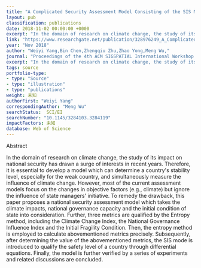 ```yaml
---
title: "A Complicated Security Assessment Model Consisting of the SIS Model and Entropy Weight Method for Evaluating the Climate Change"
layout: pub
classification: publications
date: 2018-11-02 00:00:00 +0000
excerpt: "In the domain of research on climate change, the study of its impact on national security has drawn a surge of interests in recent years. Therefore, it is essential to develop a model which can determine a country's stability level, especially for the weak country, and simultaneously measure the influence of climate change. However, most of the cur..."
link: "https://www.researchgate.net/publication/328976249_A_Complicated_Security_Assessment_Model_Consisting_of_the_SIS_Model_and_Entropy_Weight_Method_for_Evaluating_the_Climate_Change"
year: "Nov 2018"
author: "Weiyi Yang,Bin Chen,Zhengqiu Zhu,Zhao Yong,Meng Wu,"
journal: "Proceedings of the 4th ACM SIGSPATIAL International Workshop on Safety and Resilience"
excerpt: "In the domain of research on climate change, the study of its impact on national security has drawn a surge of interests in recent years. Therefore, it is essential to develop a model which can determine a country's stability level, especially for the weak country, and simultaneously measure the influence of climate change. However, most of the cur..."
tags: source
portfolio-type: 
- type: "Source"
- type: "illustration"
- type: "publications"
weight: 未知
authorFirst: "Weiyi Yang"
correspondingAuthor: "Meng Wu"
searchStatus:  SCI/EI
searchNumber: "10.1145/3284103.3284119"
impactFactors: 未知
database: Web of Science
---
```

Abstract

In the domain of research on climate change, the study of its impact on national security has drawn a surge of interests in recent years. Therefore, it is essential to develop a model which can determine a country's stability level, especially for the weak country, and simultaneously measure the influence of climate change. However, most of the current assessment models focus on the changes in objective factors (e.g., climate) but ignore the influence of state managers' initiative. To remedy the drawback, this paper proposes a national security assessment model which takes the climate impacts, national governance capacity and the initial condition of state into consideration. Further, three metrics are qualified by the Entropy method, including the Climate Change Index, the National Governance Influence Index and the Initial Fragility Condition. Then, the entropy method is employed to calculate abovementioned metrics precisely. Subsequently, after determining the value of the abovementioned metrics, the SIS mode is introduced to qualify the safety level of a country through differential equations. Finally, the model is further verified by a series of experiments and related discussions are concluded.